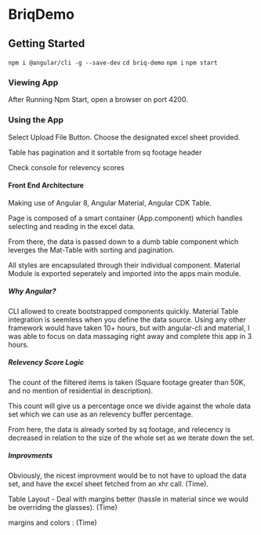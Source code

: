 # BriqDemo


## Getting Started 

`npm i @angular/cli -g --save-dev`
`cd briq-demo`
`npm i`
`npm start`

### Viewing App

After Running Npm Start, open a browser on port 4200.

### Using the App

Select Upload File Button. Choose the designated excel sheet provided. 

Table has pagination and it sortable from sq footage header

Check console for relevency scores

#### Front End Architecture

Making use of Angular 8, Angular Material, Angular CDK Table.

Page is composed of a smart container (App.component) which handles selecting and reading in the excel data.

From there, the data is passed down to a dumb table component which leverges the Mat-Table with sorting and pagination. 

All styles are encapsulated through their individual component. Material Module is exported seperately and imported into the apps main module.

##### Why Angular?
CLI allowed to create bootstrapped components quickly. Material Table integration is seemless when you define the data source.
Using any other framework would have taken 10+ hours, but with angular-cli and material, I was able to focus on data massaging right away and complete this app in 3 hours.

##### Relevency Score Logic
The count of the filtered items is taken (Square footage greater than 50K, and no mention of residential in description).

This count will give us a percentage once we divide against the whole data set which we can use as an relevency buffer percentage. 

From here, the data is already sorted by sq footage, and relecency is decreased in relation to the size of the whole set as we iterate down the set.

##### Improvments

Obviously, the nicest improvment would be to not have to upload the data set, and have the excel sheet fetched from an xhr call. (Time).

Table Layout - Deal with margins better (hassle in material since we would be overriding the glasses). (Time)

margins and colors : (Time)
